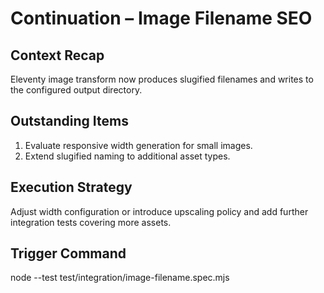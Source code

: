 # Continuation – Image Filename SEO

## Context Recap

Eleventy image transform now produces slugified filenames and writes to the configured output directory.

## Outstanding Items

1. Evaluate responsive width generation for small images.
2. Extend slugified naming to additional asset types.

## Execution Strategy

Adjust width configuration or introduce upscaling policy and add further integration tests covering more assets.

## Trigger Command

node --test test/integration/image-filename.spec.mjs
